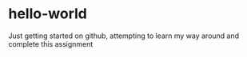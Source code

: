 # hello-world
Just getting started on github, attempting to learn my way around and complete this assignment 

